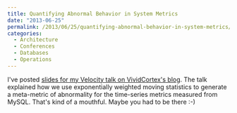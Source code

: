 ```yaml
---
title: Quantifying Abnormal Behavior in System Metrics
date: "2013-06-25"
permalink: /2013/06/25/quantifying-abnormal-behavior-in-system-metrics/
categories:
  - Architecture
  - Conferences
  - Databases
  - Operations
---
```

I've posted [slides for my Velocity talk on VividCortex's blog][1]. The talk explained how we use exponentially weighted moving statistics to generate a meta-metric of abnormality for the time-series metrics measured from MySQL. That's kind of a mouthful. Maybe you had to be there :-)

 [1]: https://vividcortex.com/blog/2013/06/25/quantifying-abnormal-behavior/
